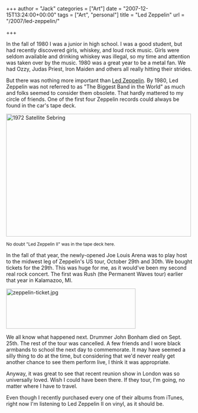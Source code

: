 +++
author = "Jack"
categories = ["Art"]
date = "2007-12-15T13:24:00+00:00"
tags = ["Art", "personal"]
title = "Led Zeppelin"
url = "/2007/led-zeppelin/"

+++

In the fall of 1980 I was a junior in high school. I was a good student, but had recently discovered girls, whiskey, and loud rock music. Girls were seldom available and drinking whiskey was illegal, so my time and attention was taken over by the music. 1980 was a great year to be a metal fan. We had Ozzy, Judas Priest, Iron Maiden and others all really hitting their strides. 

But there was nothing more important than [Led Zeppelin][1]. By 1980, Led Zeppelin was not referred to as "The Biggest Band in the World" as much and folks seemed to consider them obsolete. That hardly mattered to my circle of friends. One of the first four Zeppelin records could always be found in the car's tape deck.

[<img src="https://farm1.static.flickr.com/1/744409_84a08a9faa.jpg" width="500" height="333" alt="1972 Satellite Sebring" />][2]

<small>No doubt "Led Zeppelin II" was in the tape deck here.</small>

In the fall of that year, the newly-opened Joe Louis Arena was to play host to the midwest leg of Zeppelin's US tour, October 29th and 30th. We bought tickets for the 29th. This was huge for me, as it would've been my second real rock concert. The first was Rush (the Permanent Waves tour) earlier that year in Kalamazoo, MI.

<img src="/files/zeppelin-ticket.jpg" alt="zeppelin-ticket.jpg" border="0" width="350" height="109" />

We all know what happened next. Drummer John Bonham died on Sept. 25th. The rest of the tour was cancelled. A few friends and I wore black armbands to school the next day to commemorate. It may have seemed a silly thing to do at the time, but considering that we'd never really get another chance to see them perform live, I think it was appropriate.

Anyway, it was great to see that recent reunion show in London was so universally loved. Wish I could have been there. If they tour, I'm going, no matter where I have to travel. 



Even though I recently purchased every one of their albums from iTunes, right now I'm listening to Led Zeppelin II on vinyl, as it should be.

 [1]: http://en.wikipedia.org/wiki/Led_Zeppelin
 [2]: http://www.flickr.com/photos/jbaty/744409/ "1972 Satellite Sebring by JackBaty, on Flickr"